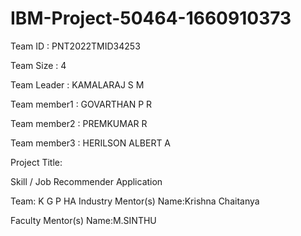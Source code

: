 # IBM-Project-50464-1660910373

Team ID : PNT2022TMID34253

Team Size : 4

Team Leader : KAMALARAJ S M

Team member1 : GOVARTHAN P R

Team member2 : PREMKUMAR R

Team member3 : HERILSON ALBERT A


Project Title:

Skill / Job Recommender Application

Team: K G P HA
Industry Mentor(s) Name:Krishna Chaitanya

Faculty Mentor(s) Name:M.SINTHU

